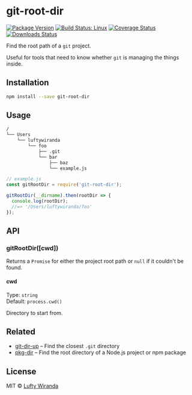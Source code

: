 # git-root-dir

[![Package Version](https://img.shields.io/npm/v/git-root-dir.svg)](https://www.npmjs.com/package/git-root-dir)
[![Build Status: Linux](https://img.shields.io/travis/luftywiranda13/git-root-dir/master.svg)](https://travis-ci.org/luftywiranda13/git-root-dir)
[![Coverage Status](https://img.shields.io/codecov/c/github/luftywiranda13/git-root-dir/master.svg)](https://codecov.io/gh/luftywiranda13/git-root-dir)
[![Downloads Status](https://img.shields.io/npm/dm/git-root-dir.svg)](https://npm-stat.com/charts.html?package=git-root-dir&from=2016-04-01)

Find the root path of a `git` project.

Useful for tools that need to know whether `git` is managing the things inside.

## Installation

```sh
npm install --save git-root-dir
```

## Usage

```sh
/
└── Users
    └── luftywiranda
        └── foo
            ├── .git
            └── bar
                ├── baz
                └── example.js
```

```js
// example.js
const gitRootDir = require('git-root-dir');

gitRootDir(__dirname).then(rootDir => {
  console.log(rootDir);
  //=> '/Users/luftywiranda/foo'
});
```

## API

### gitRootDir([cwd])

Returns a `Promise` for either the project root path or `null` if it couldn't be found.

#### cwd

Type: `string`<br />
Default: `process.cwd()`

Directory to start from.

## Related

* [git-dir-up](https://github.com/luftywiranda13/git-dir-up) – Find the closest `.git` directory
* [pkg-dir](https://github.com/sindresorhus/pkg-dir) – Find the root directory of a Node.js project or npm package

## License

MIT &copy; [Lufty Wiranda](https://www.luftywiranda.com)
